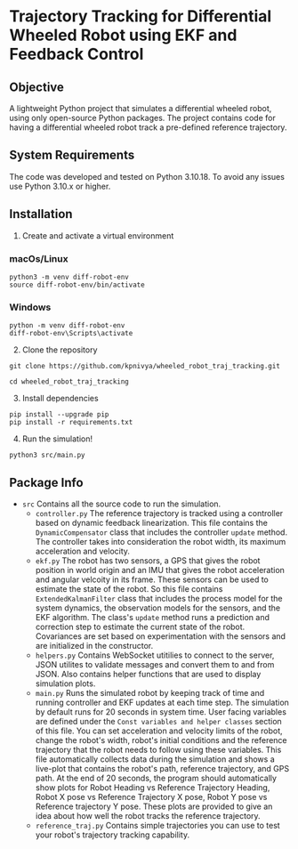 # Trajectory Tracking for Differential Wheeled Robot using EKF and Feedback Control

## Objective
A lightweight Python project that simulates a differential wheeled robot, using only open-source Python packages. The project contains code for having a differential wheeled robot track a pre-defined reference trajectory. 

## System Requirements 
The code was developed and tested on Python 3.10.18. To avoid any issues use Python 3.10.x or higher.

## Installation 
1. Create and activate a virtual environment

### macOs/Linux
```
python3 -m venv diff-robot-env
source diff-robot-env/bin/activate
```
### Windows
```
python -m venv diff-robot-env
diff-robot-env\Scripts\activate
```
2. Clone the repository 
```
git clone https://github.com/kpnivya/wheeled_robot_traj_tracking.git
```
```
cd wheeled_robot_traj_tracking
```
3. Install dependencies 
```
pip install --upgrade pip
pip install -r requirements.txt
```
4. Run the simulation!
```
python3 src/main.py
```

## Package Info

- `src` 
Contains all the source code to run the simulation. 
    - `controller.py`
        The reference trajectory is tracked using a controller based on dynamic feedback linearization. This file contains the `DynamicCompensator` class that includes the controller `update` method. The controller takes into consideration the robot width, its maximum acceleration and velocity.
    - `ekf.py`
        The robot has two sensors, a GPS that gives the robot position in world origin and an IMU that gives the robot acceleration and angular velcoity in its frame. These sensors can be used to estimate the state of the robot. So this file contains `ExtendedKalmanFilter` class that includes the process model for the system dynamics, the observation models for the sensors, and the EKF algorithm. The class's `update` method runs a prediction and correction step to estimate the current state of the robot. Covariances are set based on experimentation with the sensors and are initialized in the constructor.  
    - `helpers.py`
        Contains WebSocket utitilies to connect to the server, JSON utilites to validate messages and convert them to and from JSON. Also contains helper functions that are used to display simulation plots.
    - `main.py`
        Runs the simulated robot by keeping track of time and running controller and EKF updates at each time step. The simulation by default runs for 20 seconds in system time. User facing variables are defined under the `Const variables and helper classes` section of this file. You can set acceleration and velocity limits of the robot, change the robot's width, robot's initial conditions and the reference trajectory that the robot needs to follow using these variables. This file automatically collects data during the simulation and shows a live-plot that contains the robot's path, reference trajectory, and GPS path. At the end of 20 seconds, the program should automatically show plots for Robot Heading vs Reference Trajectory Heading, Robot X pose vs Reference Trajectory X pose, Robot Y pose vs Reference trajectory Y pose. These plots are provided to give an idea about how well the robot tracks the reference trajectory.
    - `reference_traj.py`
        Contains simple trajectories you can use to test your robot's trajectory tracking capability. 
